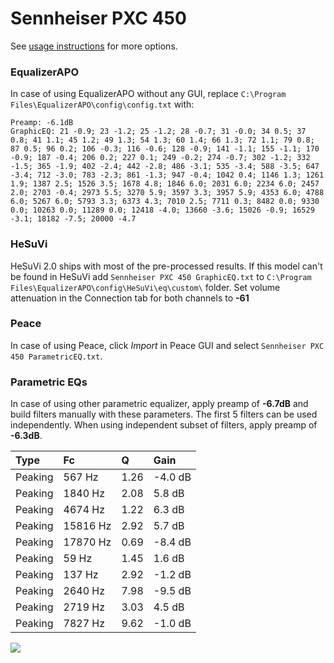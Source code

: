 # Sennheiser PXC 450
See [usage instructions](https://github.com/jaakkopasanen/AutoEq#usage) for more options.

### EqualizerAPO
In case of using EqualizerAPO without any GUI, replace `C:\Program Files\EqualizerAPO\config\config.txt`
with:
```
Preamp: -6.1dB
GraphicEQ: 21 -0.9; 23 -1.2; 25 -1.2; 28 -0.7; 31 -0.0; 34 0.5; 37 0.8; 41 1.1; 45 1.2; 49 1.3; 54 1.3; 60 1.4; 66 1.3; 72 1.1; 79 0.8; 87 0.5; 96 0.2; 106 -0.3; 116 -0.6; 128 -0.9; 141 -1.1; 155 -1.1; 170 -0.9; 187 -0.4; 206 0.2; 227 0.1; 249 -0.2; 274 -0.7; 302 -1.2; 332 -1.5; 365 -1.9; 402 -2.4; 442 -2.8; 486 -3.1; 535 -3.4; 588 -3.5; 647 -3.4; 712 -3.0; 783 -2.3; 861 -1.3; 947 -0.4; 1042 0.4; 1146 1.3; 1261 1.9; 1387 2.5; 1526 3.5; 1678 4.8; 1846 6.0; 2031 6.0; 2234 6.0; 2457 2.0; 2703 -0.4; 2973 5.5; 3270 5.9; 3597 3.3; 3957 5.9; 4353 6.0; 4788 6.0; 5267 6.0; 5793 3.3; 6373 4.3; 7010 2.5; 7711 0.3; 8482 0.0; 9330 0.0; 10263 0.0; 11289 0.0; 12418 -4.0; 13660 -3.6; 15026 -0.9; 16529 -3.1; 18182 -7.5; 20000 -4.7
```

### HeSuVi
HeSuVi 2.0 ships with most of the pre-processed results. If this model can't be found in HeSuVi add
`Sennheiser PXC 450 GraphicEQ.txt` to `C:\Program Files\EqualizerAPO\config\HeSuVi\eq\custom\` folder.
Set volume attenuation in the Connection tab for both channels to **-61**

### Peace
In case of using Peace, click *Import* in Peace GUI and select `Sennheiser PXC 450 ParametricEQ.txt`.

### Parametric EQs
In case of using other parametric equalizer, apply preamp of **-6.7dB** and build filters manually
with these parameters. The first 5 filters can be used independently.
When using independent subset of filters, apply preamp of **-6.3dB**.

| Type    | Fc       |    Q | Gain    |
|:--------|:---------|:-----|:--------|
| Peaking | 567 Hz   | 1.26 | -4.0 dB |
| Peaking | 1840 Hz  | 2.08 | 5.8 dB  |
| Peaking | 4674 Hz  | 1.22 | 6.3 dB  |
| Peaking | 15816 Hz | 2.92 | 5.7 dB  |
| Peaking | 17870 Hz | 0.69 | -8.4 dB |
| Peaking | 59 Hz    | 1.45 | 1.6 dB  |
| Peaking | 137 Hz   | 2.92 | -1.2 dB |
| Peaking | 2640 Hz  | 7.98 | -9.5 dB |
| Peaking | 2719 Hz  | 3.03 | 4.5 dB  |
| Peaking | 7827 Hz  | 9.62 | -1.0 dB |

![](https://raw.githubusercontent.com/jaakkopasanen/AutoEq/master/results/rtings/avg/Sennheiser%20PXC%20450/Sennheiser%20PXC%20450.png)
